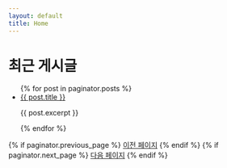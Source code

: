 ```yaml
---
layout: default
title: Home
---
```


# 최근 게시글

<ul>
  {% for post in paginator.posts %}
    <li>
      <a href="{{ post.url }}">{{ post.title }}</a>
      <small class="post-date" data-date="{{ post.date | date: '%Y-%m-%dT%H:%M:%S%z' }}"></small>
      <p>{{ post.excerpt }}</p>
    </li>
  {% endfor %}
</ul>

<div>
  {% if paginator.previous_page %}
    <a href="{{ paginator.previous_page_path }}">이전 페이지</a>
  {% endif %}
  {% if paginator.next_page %}
    <a href="{{ paginator.next_page_path }}">다음 페이지</a>
  {% endif %}
</div>

<script>
  document.addEventListener("DOMContentLoaded", function() {
    // 모든 날짜 요소를 선택
    const dates = document.querySelectorAll('.post-date');

    dates.forEach(function(dateElement) {
      // HTML에서 ISO 형식으로 저장된 날짜 읽기
      const isoDate = dateElement.getAttribute('data-date');

      // 로컬 시간으로 변환
      const date = new Date(isoDate);

      // 사용자의 로케일에 맞게 날짜 포맷 적용
      const formattedDate = new Intl.DateTimeFormat(navigator.language, {
        year: 'numeric',
        month: 'long',
        day: 'numeric'
      }).format(date);

      // 날짜를 포맷한 값으로 설정
      dateElement.textContent = formattedDate;
    });
  });
</script>
